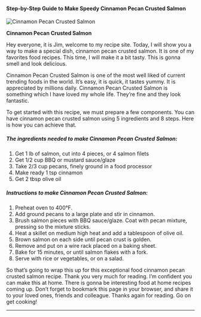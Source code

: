             

#### Step-by-Step Guide to Make Speedy Cinnamon Pecan Crusted Salmon

![Cinnamon Pecan Crusted Salmon](https://img-global.cpcdn.com/recipes/6594574141095936/751x532cq70/cinnamon-pecan-crusted-salmon-recipe-main-photo.jpg)

**Cinnamon Pecan Crusted Salmon**

Hey everyone, it is Jim, welcome to my recipe site. Today, I will show you a way to make a special dish, cinnamon pecan crusted salmon. It is one of my favorites food recipes. This time, I will make it a bit tasty. This is gonna smell and look delicious.

Cinnamon Pecan Crusted Salmon is one of the most well liked of current trending foods in the world. It’s easy, it is quick, it tastes yummy. It is appreciated by millions daily. Cinnamon Pecan Crusted Salmon is something which I have loved my whole life. They’re fine and they look fantastic.

To get started with this recipe, we must prepare a few components. You can have cinnamon pecan crusted salmon using 5 ingredients and 8 steps. Here is how you can achieve that.

##### The ingredients needed to make Cinnamon Pecan Crusted Salmon:

1.  Get 1 lb of salmon, cut into 4 pieces, or 4 salmon filets
2.  Get 1/2 cup BBQ or mustard sauce/glaze
3.  Take 2/3 cup pecans, finely ground in a food processor
4.  Make ready 1 tsp cinnamon
5.  Get 2 tbsp olive oil

##### Instructions to make Cinnamon Pecan Crusted Salmon:

1.  Preheat oven to 400°F.
2.  Add ground pecans to a large plate and stir in cinnamon.
3.  Brush salmon pieces with BBQ sauce/glaze. Coat with pecan mixture, pressing so the mixture sticks.
4.  Heat a skillet on medium high heat and add a tablespoon of olive oil.
5.  Brown salmon on each side until pecan crust is golden.
6.  Remove and put on a wire rack placed on a baking sheet.
7.  Bake for 15 minutes, or until salmon flakes with a fork.
8.  Serve with rice or vegetables, or on a salad.

So that’s going to wrap this up for this exceptional food cinnamon pecan crusted salmon recipe. Thank you very much for reading. I’m confident you can make this at home. There is gonna be interesting food at home recipes coming up. Don’t forget to bookmark this page in your browser, and share it to your loved ones, friends and colleague. Thanks again for reading. Go on get cooking!

* * *